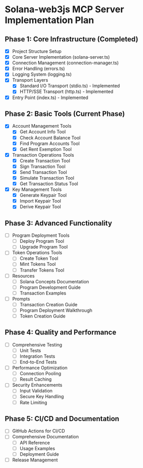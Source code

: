 # Solana-web3js MCP Server Implementation Plan

## Phase 1: Core Infrastructure (Completed)

- [x] Project Structure Setup 
- [x] Core Server Implementation (solana-server.ts)
- [x] Connection Management (connection-manager.ts)
- [x] Error Handling (errors.ts)
- [x] Logging System (logging.ts)
- [x] Transport Layers
  - [x] Standard I/O Transport (stdio.ts) - Implemented
  - [x] HTTP/SSE Transport (http.ts) - Implemented
- [x] Entry Point (index.ts) - Implemented

## Phase 2: Basic Tools (Current Phase)

- [x] Account Management Tools
  - [x] Get Account Info Tool
  - [x] Check Account Balance Tool
  - [x] Find Program Accounts Tool
  - [x] Get Rent Exemption Tool
- [x] Transaction Operations Tools
  - [x] Create Transaction Tool
  - [x] Sign Transaction Tool
  - [x] Send Transaction Tool
  - [x] Simulate Transaction Tool
  - [x] Get Transaction Status Tool
- [x] Key Management Tools
  - [x] Generate Keypair Tool
  - [x] Import Keypair Tool
  - [x] Derive Keypair Tool

## Phase 3: Advanced Functionality

- [ ] Program Deployment Tools
  - [ ] Deploy Program Tool
  - [ ] Upgrade Program Tool
- [ ] Token Operations Tools
  - [ ] Create Token Tool
  - [ ] Mint Tokens Tool
  - [ ] Transfer Tokens Tool
- [ ] Resources
  - [ ] Solana Concepts Documentation
  - [ ] Program Development Guide
  - [ ] Transaction Examples
- [ ] Prompts
  - [ ] Transaction Creation Guide
  - [ ] Program Deployment Walkthrough
  - [ ] Token Creation Guide

## Phase 4: Quality and Performance

- [ ] Comprehensive Testing
  - [ ] Unit Tests
  - [ ] Integration Tests
  - [ ] End-to-End Tests
- [ ] Performance Optimization
  - [ ] Connection Pooling
  - [ ] Result Caching
- [ ] Security Enhancements
  - [ ] Input Validation
  - [ ] Secure Key Handling
  - [ ] Rate Limiting

## Phase 5: CI/CD and Documentation

- [ ] GitHub Actions for CI/CD
- [ ] Comprehensive Documentation
  - [ ] API Reference
  - [ ] Usage Examples
  - [ ] Deployment Guide
- [ ] Release Management